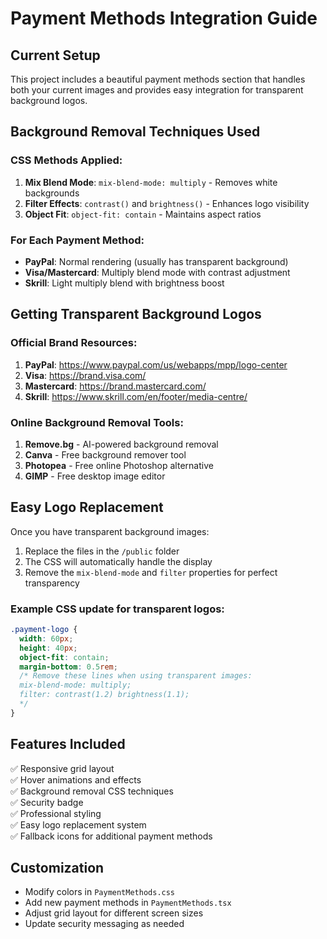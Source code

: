 # Payment Methods Integration Guide

## Current Setup

This project includes a beautiful payment methods section that handles both your current images and provides easy integration for transparent background logos.

## Background Removal Techniques Used

### CSS Methods Applied:
1. **Mix Blend Mode**: `mix-blend-mode: multiply` - Removes white backgrounds
2. **Filter Effects**: `contrast()` and `brightness()` - Enhances logo visibility
3. **Object Fit**: `object-fit: contain` - Maintains aspect ratios

### For Each Payment Method:
- **PayPal**: Normal rendering (usually has transparent background)
- **Visa/Mastercard**: Multiply blend mode with contrast adjustment
- **Skrill**: Light multiply blend with brightness boost

## Getting Transparent Background Logos

### Official Brand Resources:
1. **PayPal**: https://www.paypal.com/us/webapps/mpp/logo-center
2. **Visa**: https://brand.visa.com/
3. **Mastercard**: https://brand.mastercard.com/
4. **Skrill**: https://www.skrill.com/en/footer/media-centre/

### Online Background Removal Tools:
1. **Remove.bg** - AI-powered background removal
2. **Canva** - Free background remover tool
3. **Photopea** - Free online Photoshop alternative
4. **GIMP** - Free desktop image editor

## Easy Logo Replacement

Once you have transparent background images:

1. Replace the files in the `/public` folder
2. The CSS will automatically handle the display
3. Remove the `mix-blend-mode` and `filter` properties for perfect transparency

### Example CSS update for transparent logos:
```css
.payment-logo {
  width: 60px;
  height: 40px;
  object-fit: contain;
  margin-bottom: 0.5rem;
  /* Remove these lines when using transparent images:
  mix-blend-mode: multiply;
  filter: contrast(1.2) brightness(1.1);
  */
}
```

## Features Included

✅ Responsive grid layout  
✅ Hover animations and effects  
✅ Background removal CSS techniques  
✅ Security badge  
✅ Professional styling  
✅ Easy logo replacement system  
✅ Fallback icons for additional payment methods  

## Customization

- Modify colors in `PaymentMethods.css`
- Add new payment methods in `PaymentMethods.tsx`
- Adjust grid layout for different screen sizes
- Update security messaging as needed